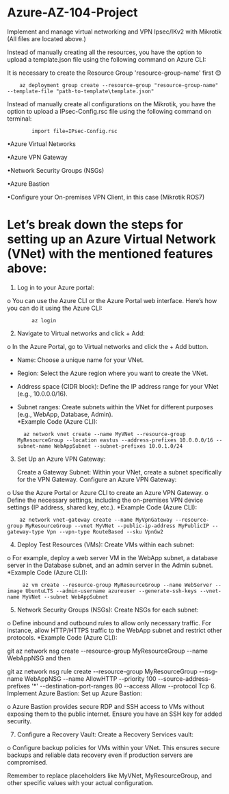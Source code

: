 # Azure-AZ-104-Project
Implement and manage virtual networking and VPN Ipsec/IKv2 with Mikrotik (All files are located above.)

Instead of manually creating all the resources, you have the option to upload a template.json file using the following command on Azure CLI:

It is necessary to create the Resource Group 'resource-group-name' first 😊

		az deployment group create --resource-group "resource-group-name" --template-file "path-to-template\template.json"

Instead of manually create all configurations on the Mikrotik, you have the option to upload a IPsec-Config.rsc file using the following command on terminal:

    		import file=IPsec-Config.rsc

•Azure Virtual Networks

•Azure VPN Gateway

•Network Security Groups (NSGs)

•Azure Bastion

•Configure your On-premises VPN Client, in this case (Mikrotik ROS7)

# Let’s break down the steps for setting up an Azure Virtual Network (VNet) with the mentioned features above:

1.	Log in to your Azure portal:

o	You can use the Azure CLI or the Azure Portal web interface. Here’s how you can do it using the Azure CLI:

    		az login
    
2.	Navigate to Virtual networks and click + Add:

o	In the Azure Portal, go to Virtual networks and click the + Add button.

- Name: Choose a unique name for your VNet.
- Region: Select the Azure region where you want to create the VNet.
- Address space (CIDR block): Define the IP address range for your VNet (e.g., 10.0.0.0/16).
- Subnet ranges: Create subnets within the VNet for different purposes (e.g., WebApp, Database, Admin).  
  	*Example Code (Azure CLI):	

		az network vnet create --name MyVNet --resource-group MyResourceGroup --location eastus --address-prefixes 10.0.0.0/16 --subnet-name WebAppSubnet --subnet-prefixes 10.0.1.0/24

3. Set Up an Azure VPN Gateway:

	Create a Gateway Subnet:
	Within your VNet, create a subnet specifically for the VPN Gateway.
	Configure an Azure VPN Gateway:

o	Use the Azure Portal or Azure CLI to create an Azure VPN Gateway.
o	Define the necessary settings, including the on-premises VPN device settings (IP address, shared key, etc.).
	*Example Code (Azure CLI):	
 
		az network vnet-gateway create --name MyVpnGateway --resource-group MyResourceGroup --vnet MyVNet --public-ip-address MyPublicIP --gateway-type Vpn --vpn-type RouteBased --sku VpnGw2
		 
4. Deploy Test Resources (VMs):
	Create VMs within each subnet:

o	For example, deploy a web server VM in the WebApp subnet, a database server in the Database subnet, and an admin server in the Admin subnet.
	*Example Code (Azure CLI):	
 
	   	 az vm create --resource-group MyResourceGroup --name WebServer --image UbuntuLTS --admin-username azureuser --generate-ssh-keys --vnet-name MyVNet --subnet WebAppSubnet
     
5. Network Security Groups (NSGs):
	Create NSGs for each subnet:

o	Define inbound and outbound rules to allow only necessary traffic. For instance, allow HTTP/HTTPS traffic to the WebApp subnet and restrict other protocols.
	*Example Code (Azure CLI):	
 
git az network nsg create --resource-group MyResourceGroup --name WebAppNSG 
and then
	
git az network nsg rule create --resource-group MyResourceGroup --nsg-name WebAppNSG --name AllowHTTP --priority 100 --source-address-prefixes '*' --destination-port-ranges 80 --access Allow  --protocol Tcp
6. Implement Azure Bastion:
	Set up Azure Bastion:

o	Azure Bastion provides secure RDP and SSH access to VMs without exposing them to the public internet. Ensure you have an SSH key for added security.

7. Configure a Recovery Vault:
	Create a Recovery Services vault:

o	Configure backup policies for VMs within your VNet. This ensures secure backups and reliable data recovery even if production servers are compromised.

Remember to replace placeholders like MyVNet, MyResourceGroup, and other specific values with your actual configuration.
